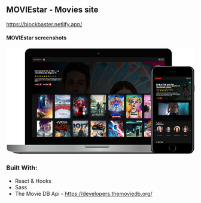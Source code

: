 ## MOVIEstar - Movies site

https://blockbaster.netlify.app/


#### MOVIEstar screenshots
![alt text](src/images/Mac-movieStar.png)



### Built With:

- React & Hooks
- Sass
- The Movie DB Api - https://developers.themoviedb.org/



